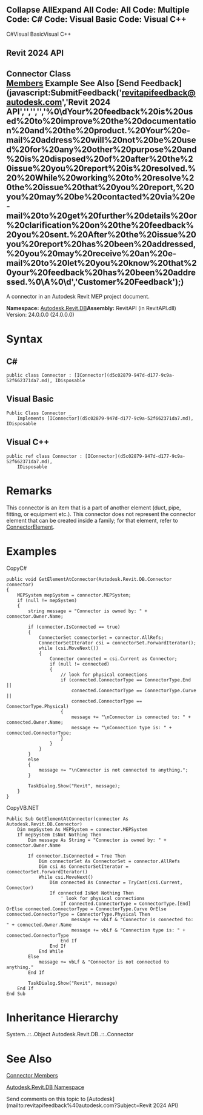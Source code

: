 ﻿

Collapse AllExpand All Code: All Code: Multiple Code: C# Code: Visual Basic Code: Visual C++   
---  
  
C#Visual BasicVisual C++

Revit 2024 API  
---  
Connector Class  
[Members](46c26e09-25fe-03b8-7737-fecf25d02791.md) Example See Also [Send Feedback](javascript:SubmitFeedback\('revitapifeedback@autodesk.com','Revit 2024 API','','','','%0\\dYour%20feedback%20is%20used%20to%20improve%20the%20documentation%20and%20the%20product.%20Your%20e-mail%20address%20will%20not%20be%20used%20for%20any%20other%20purpose%20and%20is%20disposed%20of%20after%20the%20issue%20you%20report%20is%20resolved.%20%20While%20working%20to%20resolve%20the%20issue%20that%20you%20report,%20you%20may%20be%20contacted%20via%20e-mail%20to%20get%20further%20details%20or%20clarification%20on%20the%20feedback%20you%20sent.%20After%20the%20issue%20you%20report%20has%20been%20addressed,%20you%20may%20receive%20an%20e-mail%20to%20let%20you%20know%20that%20your%20feedback%20has%20been%20addressed.%0\\A%0\\d','Customer%20Feedback'\);)  
---  
  
A connector in an Autodesk Revit MEP project document. 

**Namespace:** [Autodesk.Revit.DB](87546ba7-461b-c646-cbb1-2cb8f5bff8b2.md)**Assembly:** RevitAPI (in RevitAPI.dll) Version: 24.0.0.0 (24.0.0.0)

# Syntax

C#  
---  
      
    
    public class Connector : [IConnector](d5c02879-947d-d177-9c9a-52f662371da7.md), IDisposable  
  
Visual Basic  
---  
      
    
    Public Class Connector _
    	Implements [IConnector](d5c02879-947d-d177-9c9a-52f662371da7.md), IDisposable  
  
Visual C++  
---  
      
    
    public ref class Connector : [IConnector](d5c02879-947d-d177-9c9a-52f662371da7.md), 
    	IDisposable  
  
# Remarks

This connector is an item that is a part of another element (duct, pipe, fitting, or equipment etc.). This connector does not represent the connector element that can be created inside a family; for that element, refer to [ConnectorElement](cd7d7579-1058-e8ca-d55a-c3a914843667.md). 

# Examples

CopyC#
    
    
    public void GetElementAtConnector(Autodesk.Revit.DB.Connector connector)
    {
        MEPSystem mepSystem = connector.MEPSystem;
        if (null != mepSystem)
        {
            string message = "Connector is owned by: " + connector.Owner.Name;
    
            if (connector.IsConnected == true)
            {
                ConnectorSet connectorSet = connector.AllRefs;
                ConnectorSetIterator csi = connectorSet.ForwardIterator();
                while (csi.MoveNext())
                {
                    Connector connected = csi.Current as Connector;
                    if (null != connected)
                    {
                        // look for physical connections
                        if (connected.ConnectorType == ConnectorType.End ||
                            connected.ConnectorType == ConnectorType.Curve ||
                            connected.ConnectorType == ConnectorType.Physical)
                        {
                            message += "\nConnector is connected to: " + connected.Owner.Name;
                            message += "\nConnection type is: " + connected.ConnectorType;
                        }
                    }
                }
            }
            else
            {
                message += "\nConnector is not connected to anything.";
            }
    
            TaskDialog.Show("Revit", message);            
        }
    }

CopyVB.NET
    
    
    Public Sub GetElementAtConnector(connector As Autodesk.Revit.DB.Connector)
        Dim mepSystem As MEPSystem = connector.MEPSystem
        If mepSystem IsNot Nothing Then
            Dim message As String = "Connector is owned by: " + connector.Owner.Name
    
            If connector.IsConnected = True Then
                Dim connectorSet As ConnectorSet = connector.AllRefs
                Dim csi As ConnectorSetIterator = connectorSet.ForwardIterator()
                While csi.MoveNext()
                    Dim connected As Connector = TryCast(csi.Current, Connector)
                    If connected IsNot Nothing Then
                        ' look for physical connections
                        If connected.ConnectorType = ConnectorType.[End] OrElse connected.ConnectorType = ConnectorType.Curve OrElse connected.ConnectorType = ConnectorType.Physical Then
                            message += vbLf & "Connector is connected to: " + connected.Owner.Name
                            message += vbLf & "Connection type is: " + connected.ConnectorType
                        End If
                    End If
                End While
            Else
                message += vbLf & "Connector is not connected to anything."
            End If
    
            TaskDialog.Show("Revit", message)
        End If
    End Sub

# Inheritance Hierarchy

System..::..Object Autodesk.Revit.DB..::..Connector

# See Also

[Connector Members](46c26e09-25fe-03b8-7737-fecf25d02791.md)

[Autodesk.Revit.DB Namespace](87546ba7-461b-c646-cbb1-2cb8f5bff8b2.md)

Send comments on this topic to [Autodesk](mailto:revitapifeedback%40autodesk.com?Subject=Revit 2024 API)